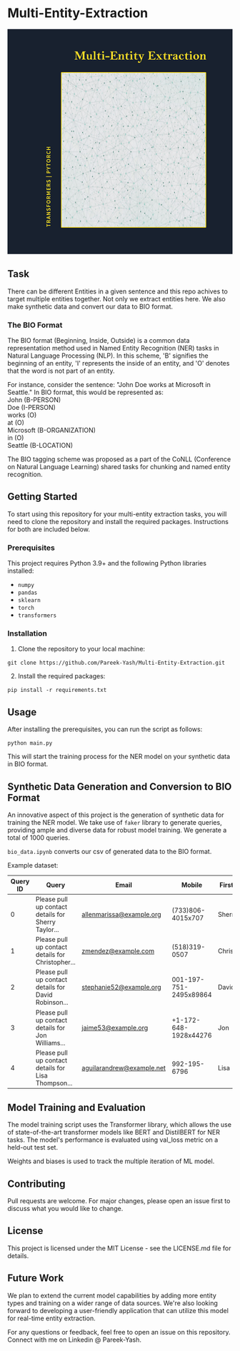 # Multi-Entity-Extraction

![alt text](https://github.com/Pareek-Yash/Multi-Entity-Extraction/blob/main/assets/images/Multi-Entity%20Extraction.png?raw=true=500x500)





## Task
There can be different Entities in a given sentence and this repo achives to target multiple entities together.
Not only we extract entities here. We also make synthetic data and convert our data to BIO format.

### The BIO Format
The BIO format (Beginning, Inside, Outside) is a common data representation method used in Named Entity Recognition (NER) tasks in Natural Language Processing (NLP). In this scheme, 'B' signifies the beginning of an entity, 'I' represents the inside of an entity, and 'O' denotes that the word is not part of an entity. 

For instance, consider the sentence: "John Doe works at Microsoft in Seattle." In BIO format, this would be represented as: \
John (B-PERSON) \
Doe (I-PERSON) \
works (O) \
at (O) \
Microsoft (B-ORGANIZATION) \
in (O) \
Seattle (B-LOCATION) 

The BIO tagging scheme was proposed as a part of the CoNLL (Conference on Natural Language Learning) shared tasks for chunking and named entity recognition.

## Getting Started

To start using this repository for your multi-entity extraction tasks, you will need to clone the repository and install the required packages. Instructions for both are included below.

### Prerequisites

This project requires Python 3.9+ and the following Python libraries installed:

- `numpy`
- `pandas`
- `sklearn`
- `torch`
- `transformers`

### Installation

1. Clone the repository to your local machine:
```
git clone https://github.com/Pareek-Yash/Multi-Entity-Extraction.git
```
2. Install the required packages:
```
pip install -r requirements.txt
```

## Usage

After installing the prerequisites, you can run the script as follows:

```
python main.py
```

This will start the training process for the NER model on your synthetic data in BIO format.

## Synthetic Data Generation and Conversion to BIO Format

An innovative aspect of this project is the generation of synthetic data for training the NER model. We take use of `faker` library to generate queries, providing ample and diverse data for robust model training. We generate a total of 1000 queries.

`bio_data.ipynb` converts our csv of generated data to the BIO format.

Example dataset:

| Query ID | Query                                                                 | Email                    | Mobile               | FirstName   | LastName  |
|----------|-----------------------------------------------------------------------|--------------------------|----------------------|-------------|-----------|
| 0        | Please pull up contact details for Sherry Taylor...                   | allenmarissa@example.org | (733)806-4015x707   | Sherry      | Taylor    |
| 1        | Please pull up contact details for Christopher...                     | zmendez@example.com     | (518)319-0507       | Christopher | Walker    |
| 2        | Please pull up contact details for David Robinson...                  | stephanie52@example.org  | 001-197-751-2495x89864 | David       | Robinson  |
| 3        | Please pull up contact details for Jon Williams...                    | jaime53@example.org      | +1-172-648-1928x44276 | Jon         | Williams  |
| 4        | Please pull up contact details for Lisa Thompson...                   | aguilarandrew@example.net | 992-195-6796         | Lisa        | Thompson  |


## Model Training and Evaluation

The model training script uses the Transformer library, which allows the use of state-of-the-art transformer models like BERT and DistilBERT for NER tasks. The model's performance is evaluated using val_loss metric on a held-out test set.

Weights and biases is used to track the multiple iteration of ML model.

## Contributing

Pull requests are welcome. For major changes, please open an issue first to discuss what you would like to change.

## License

This project is licensed under the MIT License - see the LICENSE.md file for details.

## Future Work

We plan to extend the current model capabilities by adding more entity types and training on a wider range of data sources. We're also looking forward to developing a user-friendly application that can utilize this model for real-time entity extraction.

For any questions or feedback, feel free to open an issue on this repository. Connect with me on Linkedin @ Pareek-Yash.
